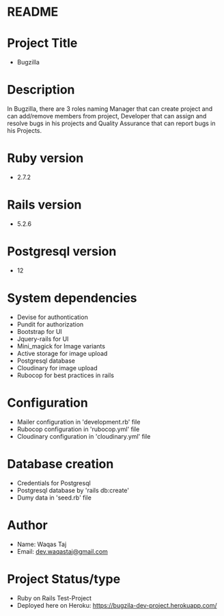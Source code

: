 # README

# Project Title
 -  Bugzilla

# Description
  In Bugzilla, there are 3 roles naming Manager that can create project and can add/remove members from project, Developer that can assign and resolve bugs in his projects and Quality Assurance that can report bugs in his Projects.

# Ruby version
 - 2.7.2

# Rails version
 -  5.2.6

 # Postgresql version
 -  12

# System dependencies
  - Devise for authontication
  - Pundit for authorization
  - Bootstrap for UI
  - Jquery-rails for UI
  - Mini_magick for Image variants
  - Active storage for image upload
  - Postgresql database
  - Cloudinary for image upload
  - Rubocop for best practices in rails

# Configuration
 - Mailer configuration in 'development.rb' file
 - Rubocop configuration in 'rubocop.yml' file
 - Cloudinary configuration in 'cloudinary.yml' file


# Database creation
  - Credentials for Postgresql
  - Postgresql database by 'rails db:create'
  - Dumy data in 'seed.rb' file

# Author
 - Name: Waqas Taj
 - Email: dev.waqastaj@gmail.com

# Project Status/type
 - Ruby on Rails Test-Project
 - Deployed here on Heroku: https://bugzila-dev-project.herokuapp.com/
